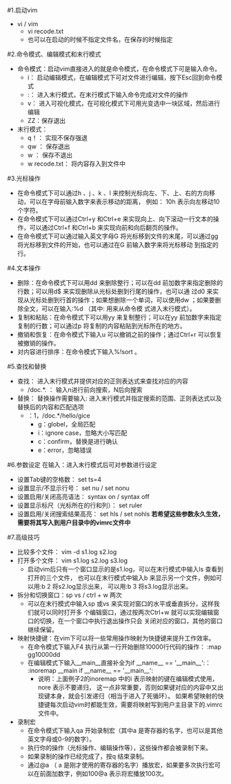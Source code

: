 #1.启动vim
   - vi / vim 
      - vi recode.txt
      - 也可以在启动的时候不指定文件名，在保存的时候指定

#2.命令模式、编辑模式和末行模式
   - 命令模式：启动vim直接进入的就是命令模式，在命令模式下可是输入命令。
      - i： 启动编辑模式，在编辑模式下可对文件进行编辑，按下Esc回到命令模式
      - :： 进入末行模式，在末行模式下输入命令完成对文件的操作
      - v： 进入可视化模式，在可视化模式下可用光变选中一块区域，然后进行编辑
      - ZZ：保存退出
   - 末行模式：
      - q！： 实现不保存强退
      - qw ： 保存退出
      - w  ： 保存不退出
      - w recode.txt： 将内容存入到文件中

#3.光标操作
- 在命令模式下可以通过h 、j 、k 、l 来控制光标向左、下、上、右的⽅向移动，可以在字⺟前输⼊数字来表⽰移动的距离，
    例如： 10h 表⽰向左移动10个字符。
- 在命令模式下可以通过Ctrl+y 和Ctrl+e 来实现向上、向下滚动⼀⾏⽂本的操作，可以通过Ctrl+f 和Ctrl+b 来实现向前和向后翻⻚的操作。
- 在命令模式下可以通过输⼊英⽂字⺟G 将光标移到⽂件的末尾，可以通过gg 将光标移到⽂件的开始，也可以通过在G 前输⼊数字来将光标移动
    到指定的⾏。
    
#4.文本操作
- 删除：在命令模式下可以⽤dd 来删除整⾏；可以在dd 前加数字来指定删除的⾏数；可以⽤d$ 来实现删除从光标处删到⾏尾的操作，也可以通
        过d0 来实现从光标处删到⾏⾸的操作；如果想删除⼀个单词，可以使⽤dw ；如果要删除全⽂，可以在输⼊:%d （其中: ⽤来从命令模
        式进⼊末⾏模式）。
- 复制和粘贴：在命令模式下可以⽤yy 来复制整⾏；可以在yy 前加数字来指定复制的⾏数；可以通过p 将复制的内容粘贴到光标所在的地⽅。
- 撤销和恢复：在命令模式下输⼊u 可以撤销之前的操作；通过Ctrl+r 可以恢复被撤销的操作。
- 对内容进⾏排序：在命令模式下输⼊%!sort 。

#5.查找和替换
- 查找： 进入末行模式并提供对应的正则表达式来查找对应的内容
   - /doc.*\. ： 输入n进行前向搜索，N后向搜索
- 替换： 替换操作需要输⼊: 进⼊末⾏模式并指定搜索的范围、正则表达式以及替换后的内容和匹配选项
   - ：1，/doc.*/hello/gice
      - g：globel，全局匹配
      - i：ignore case，忽略大小写匹配
      - c：confirm，替换是进行确认
      - e：error，忽略错误

#6.参数设定
在输入：进入末行模式后可对参数进行设定
- 设置Tab键的空格数： set ts=4
- 设置显⽰/不显⽰⾏号： set nu / set nonu
- 设置启⽤/关闭⾼亮语法： syntax on / syntax off
- 设置显⽰标尺（光标所在的⾏和列）： set ruler
- 设置启⽤/关闭搜索结果⾼亮： set hls / set nohls
**若希望这些参数永久生效，需要将其写入到用户目录中的vimrc文件中**

#7.高级技巧
   - 比较多个文件： vim -d s1.log s2.log
   - 打开多个文件： vim s1.log s2.log s3.log
      - 启动vim后只有⼀个窗⼝显⽰的是s1.log，可以在末⾏模式中输⼊ls 查看到打开的三个⽂件，
        也可以在末⾏模式中输⼊b <num> 来显⽰另⼀个⽂件，例如可以⽤:b 2 将s2.log显⽰出来，
        可以⽤:b 3 将s3.log显⽰出来。
   - 拆分和切换窗口：sp vs / ctrl + w 两次
      - 可以在末⾏模式中输⼊sp 或vs 来实现对窗⼝的⽔平或垂直拆分，这样我们就可以同时打开多
        个编辑窗⼝，通过按两次Ctrl+w 就可以实现编辑窗⼝的切换，在⼀个窗⼝中执⾏退出操作只会
        关闭对应的窗⼝，其他的窗⼝继续保留。
   - 映射快捷键：在vim下可以将⼀些常⽤操作映射为快捷键来提升⼯作效率。
      - 在命令模式下输⼊F4 执⾏从第⼀⾏开始删除10000⾏代码的操作： :map <F4> gg10000dd
      - 在编辑模式下输入__main__直接补全为if \_\_name__ == '\_\_main__':： :inoremap __main if \_\_name\_\_ == '\_\_main\_\_':
         - 说明：上面例子2的inoremap 中的i 表示映射的键在编辑模式使用，nore 表示不要递归，
                这一点非常重要，否则如果键对应的内容中又出现键本身，就会引发递归（相当于进入了死循环）。
                如果希望映射的快捷键每次启动vim时都能生效，需要将映射写到用户主目录下的.vimrc文件中。
   - 录制宏
      - 在命令模式下输⼊qa 开始录制宏（其中a 是寄存器的名字，也可以是其他英⽂字⺟或0-9的数字）。
      - 执⾏你的操作（光标操作、编辑操作等），这些操作都会被录制下来。
      - 如果录制的操作已经完成了，按q 结束录制。
      - 通过@a （ a 是刚才使⽤的寄存器的名字）播放宏，如果要多次执⾏宏可以在前⾯加数字，例如100@a 表⽰将宏播放100次。
    